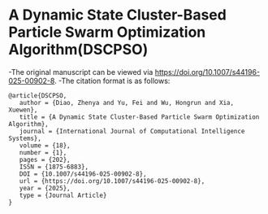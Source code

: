 # A Dynamic State Cluster-Based Particle Swarm Optimization Algorithm(DSCPSO)
-The original manuscript can be viewed via https://doi.org/10.1007/s44196-025-00902-8.
-The citation format is as follows:
```
@article{DSCPSO,
   author = {Diao, Zhenya and Yu, Fei and Wu, Hongrun and Xia, Xuewen},
   title = {A Dynamic State Cluster-Based Particle Swarm Optimization Algorithm},
   journal = {International Journal of Computational Intelligence Systems},
   volume = {18},
   number = {1},
   pages = {202},
   ISSN = {1875-6883},
   DOI = {10.1007/s44196-025-00902-8},
   url = {https://doi.org/10.1007/s44196-025-00902-8},
   year = {2025},
   type = {Journal Article}
}
```
